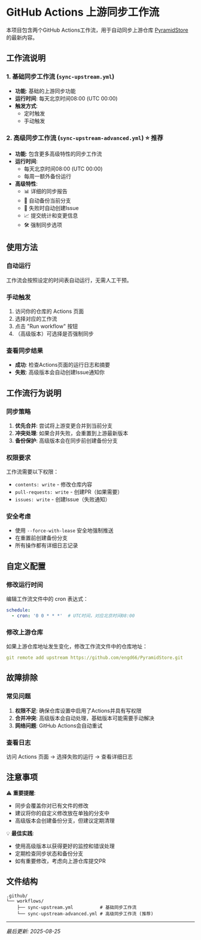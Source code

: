 # GitHub Actions 上游同步工作流

本项目包含两个GitHub Actions工作流，用于自动同步上游仓库 [PyramidStore](https://github.com/engd66/PyramidStore) 的最新内容。

## 工作流说明

### 1. 基础同步工作流 (`sync-upstream.yml`)
- **功能**: 基础的上游同步功能
- **运行时间**: 每天北京时间08:00 (UTC 00:00)
- **触发方式**: 
  - 定时触发
  - 手动触发

### 2. 高级同步工作流 (`sync-upstream-advanced.yml`) ⭐ 推荐
- **功能**: 包含更多高级特性的同步工作流
- **运行时间**: 
  - 每天北京时间08:00 (UTC 00:00)
  - 每周一额外备份运行
- **高级特性**:
  - 📊 详细的同步报告
  - 🔄 自动备份当前分支
  - 🚨 失败时自动创建Issue
  - 📈 提交统计和变更信息
  - 🛠️ 强制同步选项

## 使用方法

### 自动运行
工作流会按照设定的时间表自动运行，无需人工干预。

### 手动触发
1. 访问你的仓库的 Actions 页面
2. 选择对应的工作流
3. 点击 "Run workflow" 按钮
4. （高级版本）可选择是否强制同步

### 查看同步结果
- **成功**: 检查Actions页面的运行日志和摘要
- **失败**: 高级版本会自动创建Issue通知你

## 工作流行为说明

### 同步策略
1. **优先合并**: 尝试将上游变更合并到当前分支
2. **冲突处理**: 如果合并失败，会重置到上游最新版本
3. **备份保护**: 高级版本会在同步前创建备份分支

### 权限要求
工作流需要以下权限：
- `contents: write` - 修改仓库内容
- `pull-requests: write` - 创建PR（如果需要）
- `issues: write` - 创建Issue（失败通知）

### 安全考虑
- 使用 `--force-with-lease` 安全地强制推送
- 在重置前创建备份分支
- 所有操作都有详细日志记录

## 自定义配置

### 修改运行时间
编辑工作流文件中的 cron 表达式：
```yaml
schedule:
  - cron: '0 0 * * *'  # UTC时间，对应北京时间08:00
```

### 修改上游仓库
如果上游仓库地址发生变化，修改工作流文件中的仓库地址：
```yaml
git remote add upstream https://github.com/engd66/PyramidStore.git
```

## 故障排除

### 常见问题
1. **权限不足**: 确保仓库设置中启用了Actions并具有写权限
2. **合并冲突**: 高级版本会自动处理，基础版本可能需要手动解决
3. **网络问题**: GitHub Actions会自动重试

### 查看日志
访问 Actions 页面 → 选择失败的运行 → 查看详细日志

## 注意事项

⚠️ **重要提醒**:
- 同步会覆盖你对已有文件的修改
- 建议将你的自定义修改放在单独的分支中
- 高级版本会创建备份分支，但建议定期清理

💡 **最佳实践**:
- 使用高级版本以获得更好的监控和错误处理
- 定期检查同步状态和备份分支
- 如有重要修改，考虑向上游仓库提交PR

## 文件结构

```
.github/
└── workflows/
    ├── sync-upstream.yml          # 基础同步工作流
    └── sync-upstream-advanced.yml # 高级同步工作流 (推荐)
```

---

*最后更新: 2025-08-25*
